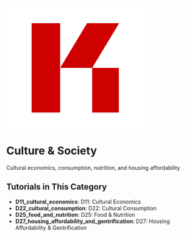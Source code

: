 ![KR-Labs](../../assets/images/KRLabs_WebLogo.png)

# Culture & Society

Cultural economics, consumption, nutrition, and housing affordability

## Tutorials in This Category

- **D11_cultural_economics**: D11: Cultural Economics
- **D22_cultural_consumption**: D22: Cultural Consumption
- **D25_food_and_nutrition**: D25: Food & Nutrition
- **D27_housing_affordability_and_gentrification**: D27: Housing Affordability & Gentrification
